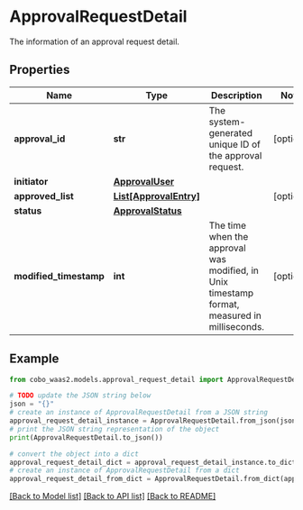# ApprovalRequestDetail

The information of an approval request detail.

## Properties

Name | Type | Description | Notes
------------ | ------------- | ------------- | -------------
**approval_id** | **str** | The system-generated unique ID of the approval request. | [optional] 
**initiator** | [**ApprovalUser**](ApprovalUser.md) |  | 
**approved_list** | [**List[ApprovalEntry]**](ApprovalEntry.md) |  | [optional] 
**status** | [**ApprovalStatus**](ApprovalStatus.md) |  | 
**modified_timestamp** | **int** | The time when the approval was modified, in Unix timestamp format, measured in milliseconds. | [optional] 

## Example

```python
from cobo_waas2.models.approval_request_detail import ApprovalRequestDetail

# TODO update the JSON string below
json = "{}"
# create an instance of ApprovalRequestDetail from a JSON string
approval_request_detail_instance = ApprovalRequestDetail.from_json(json)
# print the JSON string representation of the object
print(ApprovalRequestDetail.to_json())

# convert the object into a dict
approval_request_detail_dict = approval_request_detail_instance.to_dict()
# create an instance of ApprovalRequestDetail from a dict
approval_request_detail_from_dict = ApprovalRequestDetail.from_dict(approval_request_detail_dict)
```
[[Back to Model list]](../README.md#documentation-for-models) [[Back to API list]](../README.md#documentation-for-api-endpoints) [[Back to README]](../README.md)


